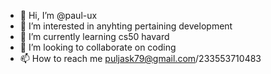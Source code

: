 - 👋 Hi, I’m @paul-ux
- 👀 I’m interested in anyhting pertaining development 
- 🌱 I’m currently learning cs50 havard
- 💞️ I’m looking to collaborate on coding 
- 📫 How to reach me puljask79@gmail.com/233553710483

<!---
paul-ux/paul-ux is a ✨ special ✨ repository because its `README.md` (this file) appears on your GitHub profile.
You can click the Preview link to take a look at your changes.
--->
